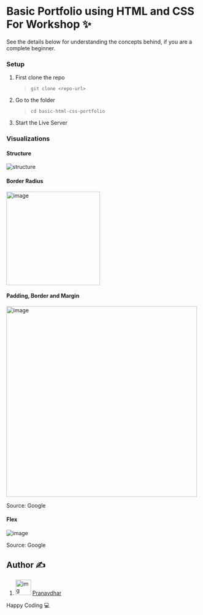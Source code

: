 # Basic Portfolio using HTML and CSS For Workshop ✨

See the details below for understanding the concepts behind, if you are a complete beginner.

### Setup

1. First clone the repo

   > `git clone <repo-url>`

2. Go to the folder

   > `cd basic-html-css-portfolio`

3. Start the Live Server

### Visualizations

#### Structure

![structure](https://user-images.githubusercontent.com/73348574/206222421-53153a54-4ee9-4ba6-bbbb-8d7e5141b215.gif)

#### Border Radius

<img width="244" alt="image" src="https://user-images.githubusercontent.com/73348574/206222942-5a166f74-077e-4a48-8453-b49c0113c0f6.png">

#### Padding, Border and Margin

<img width="497" alt="image" src="https://user-images.githubusercontent.com/73348574/206224511-5bfa5093-0e11-44fc-b962-36ec8b82d703.png">

Source: Google

#### Flex

![image](https://user-images.githubusercontent.com/73348574/206220867-b3983d22-ef36-4f08-b106-88678f59d2ad.png)

Source: Google

## Author ✍️

1. <img src="https://avatars.githubusercontent.com/u/73348574?v=4" alt='img' width='40px' height='40px' /> [Pranavdhar](https://www.Github.com/iampranavdhar)

Happy Coding 💻
